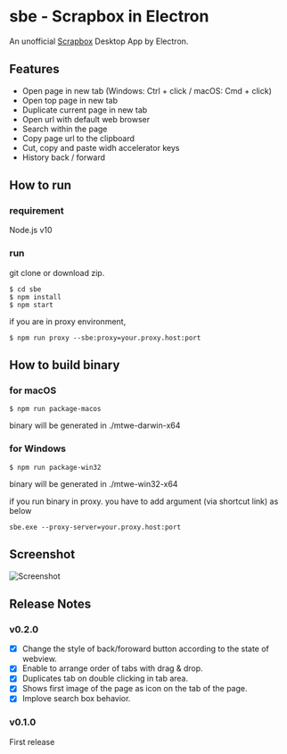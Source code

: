 # sbe - Scrapbox in Electron
An unofficial [Scrapbox](https://scrapbox.io) Desktop App by Electron.

## Features
- Open page in new tab (Windows: Ctrl + click / macOS: Cmd + click)
- Open top page in new tab
- Duplicate current page in new tab
- Open url with default web browser
- Search within the page
- Copy page url to the clipboard
- Cut, copy and paste widh accelerator keys
- History back / forward

## How to run
### requirement
Node.js v10

### run
git clone or download zip.

```
$ cd sbe
$ npm install
$ npm start
```

if you are in proxy environment,

```
$ npm run proxy --sbe:proxy=your.proxy.host:port
```

## How to build binary

### for macOS
```
$ npm run package-macos
```

binary will be generated in ./mtwe-darwin-x64

### for Windows
```
$ npm run package-win32
```

binary will be generated in ./mtwe-win32-x64

if you run binary in proxy. you have to add argument (via shortcut link) as below

```
sbe.exe --proxy-server=your.proxy.host:port
```

## Screenshot
![Screenshot](https://user-images.githubusercontent.com/2092183/50725987-ceb89980-1149-11e9-9017-fb7186ce00b1.gif)

## Release Notes
### v0.2.0
- [x] Change the style of back/foroward button according to the state of webview.
- [x] Enable to arrange order of tabs with drag & drop.
- [x] Duplicates tab on double clicking in tab area.
- [x] Shows first image of the page as icon on the tab of the page.
- [x] Implove search box behavior.

### v0.1.0
First release